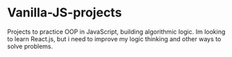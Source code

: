 # Vanilla-JS-projects

Projects to practice OOP in JavaScript, building algorithmic logic. Im looking to learn React.js, but i need to improve my logic thinking and other ways to solve problems. 
